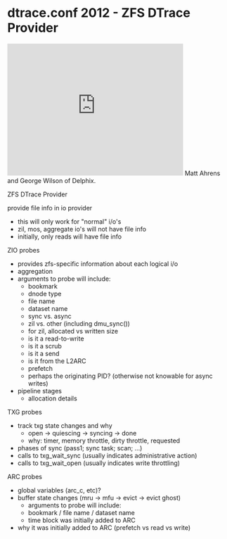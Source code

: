 # dtrace.conf 2012 - ZFS DTrace Provider

<iframe class="youtube-player" type="text/html" style="width: 400px;
    height: 300px" src="https://www.youtube.com/embed/m_V7yrrn49Y"
    frameborder="0">
</iframe>
Matt Ahrens and George Wilson of Delphix.

ZFS DTrace Provider

provide file info in io provider

- this will only work for "normal" i/o's
- zil, mos, aggregate io's will not have file info
- initially, only reads will have file info

ZIO probes

- provides zfs-specific information about each logical i/o
- aggregation
- arguments to probe will include:
  - bookmark
  - dnode type
  - file name
  - dataset name
  - sync vs. async
  - zil vs. other (including dmu\_sync())
  - for zil, allocated vs written size
  - is it a read-to-write
  - is it a scrub
  - is it a send
  - is it from the L2ARC
  - prefetch
  - perhaps the originating PID? (otherwise not knowable for
    async writes)
- pipeline stages
  - allocation details

TXG probes

- track txg state changes and why
  - open -&gt; quiescing -&gt; syncing -&gt; done
  - why: timer, memory throttle, dirty throttle, requested
- phases of sync (pass1; sync task; scan; ...)
- calls to txg\_wait\_sync (usually indicates administrative action)
- calls to txg\_wait\_open (usually indicates write throttling)

ARC probes

- global variables (arc\_c, etc)?
- buffer state changes (mru -&gt; mfu -&gt; evict -&gt; evict ghost)
  - arguments to probe will include:
  - bookmark / file name / dataset name
  - time block was initially added to ARC
- why it was initially added to ARC (prefetch vs read vs write)
